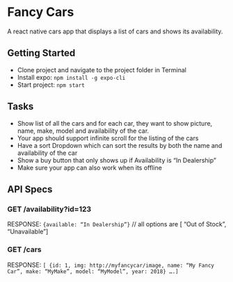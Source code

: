 # Fancy Cars
A react native cars app that displays a list of cars and shows its availability.

## Getting Started
- Clone project and navigate to the project folder in Terminal
- Install expo: `npm install -g expo-cli`
- Start project: `npm start`

## Tasks
- Show list of all the cars and for each car, they want to show picture, name, make, model and availability of the car. 
- Your app should support infinite scroll for the listing of the cars
- Have a sort Dropdown which can sort the results by both the name and availability of the car
- Show a buy button that only shows up if Availability is “In Dealership”
- Make sure your app can also work when its offline

## API Specs
### GET /availability?id=123
RESPONSE: `{available: “In Dealership”}`  // all  options are [ “Out of Stock”, “Unavailable”]

### GET /cars
RESPONSE:  `[ {id: 1, img: http://myfancycar/image, name: “My Fancy Car”, make: “MyMake”, model: “MyModel”, year: 2018} ….]`
